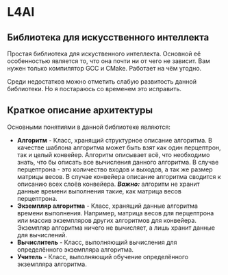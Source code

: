 # L4AI
## Библиотека для искусственного интеллекта

Простая библиотека для искуственного интеллекта. Основной её особенностью является то, что она почти ни от чего не зависит. Вам нужен только компилятор GCC и CMake. Работает на чём угодно. 

Среди недостатков можно отметить слабую развитость данной библиотеки. Но я постараюсь со временем это исправить.

## Краткое описание архитектуры

Основными понятиями в данной библиотеке являются:
* **Алгоритм** - Класс, хранящий структурное описание алгоритма. В качестве шаблона алгоритма может быть взят как один перцептрон, так и целый конвейер. Алгоритм описывает всё, что необходимо знать, что бы описать все вычисления данного алгоритма. В случае перцептрона - это количество входов и выходов, а так же размер матрицы весов. В случае конвейера описание алгоритма сводится к описанию всех слоёв конвейера. _**Важно:**_ алгоритм не хранит данные времени выполнения такие, как матрица весов перцептрона.
* **Экземпляр алгоритма** - Класс, хранящий данные алгоритма времени выполнения. Например, матрица весов для перцептрона или массив экземпляров других алгоритмов для конвейера. Экземпляр алгоритма ничего не вычисляет, а лишь хранит данные для вычислений.
* **Вычислитель** - Класс, выполняющий вычисления для определённого экземпляра алгоритма. 
* **Учитель** - Класс, выполняющий обучение определённого экземпляра алгоритма.
